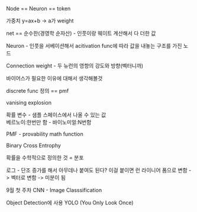 Node == Neuron == token

가중치 y=ax+b -> a가 weight

net == 순수한(경영학 순자산) - 인풋이랑 웨이트 계산해서 다 더한 값

Neuron - 인풋을 서베이션해서 acitivation func에 따라 값을 내놓는 구조를 가진 노드

Connection weight - 두 뉴런의 영향의 강도와 방향(벡터니까)

바이어스가 필요한 이유에 대해서 생각해볼것

discrete func 정의 == pmf

vanising explosion

확률 변수  - 샘플 스페이스에서 나올 수 있는 값
\
베르노이:한번만 함 - 바이노미얼:N번함

PMF - provability math function

Binary Cross Entrophy

확률을 수학적으로 정의한 것 = 분포

로그 - 단조 증가를 해서 아무데나 붙여도 된다?
이걸 붙이면 런 라이니어 폼으로 변함 -> 벡터로 변함 -> 미분이 됨

9월 첫 주차
CNN - Image Classsification

Object Detection에 사용
YOLO (You Only Look Once)